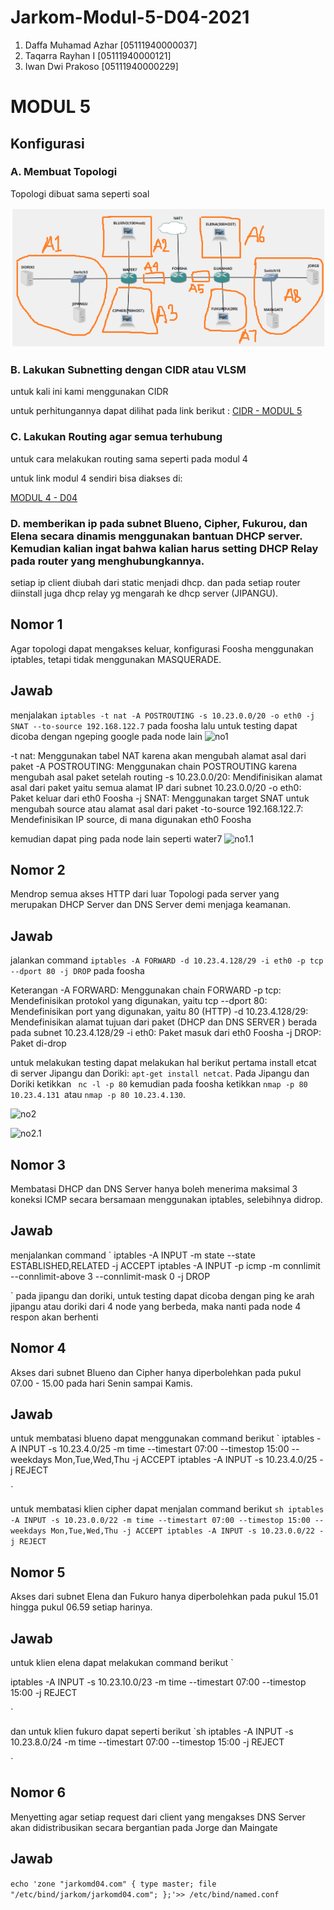 # Jarkom-Modul-5-D04-2021

1. Daffa Muhamad Azhar [05111940000037]
2. Taqarra Rayhan I [05111940000121]
3. Iwan Dwi Prakoso [05111940000229]

# MODUL 5
## Konfigurasi
### A. Membuat Topologi

Topologi dibuat sama seperti soal

![topologi.PNG](https://github.com/iwandepe/Jarkom-Modul-5-D04-2021/blob/main/img/topologi.PNG)

### B. Lakukan Subnetting dengan CIDR atau VLSM
untuk kali ini kami menggunakan CIDR

untuk perhitungannya dapat dilihat pada link berikut :
[CIDR - MODUL 5](https://docs.google.com/spreadsheets/d/10G5YkF7jbdOyspjlx13iXkpxb9JRhdjOuVxj7IeMbXg/edit?usp=sharing)

### C. Lakukan Routing agar semua terhubung
untuk cara melakukan routing sama seperti pada modul 4

untuk link modul 4 sendiri bisa diakses di:

[MODUL 4 - D04](https://github.com/azhar416/Jarkom-Modul-4-D04-2021)

### D. memberikan ip pada subnet Blueno, Cipher, Fukurou, dan Elena secara dinamis menggunakan bantuan DHCP server. Kemudian kalian ingat bahwa kalian harus setting DHCP Relay pada router yang menghubungkannya.

setiap ip client diubah dari static menjadi dhcp. dan pada setiap router diinstall juga dhcp relay yg mengarah ke dhcp server (JIPANGU).

## Nomor 1 
Agar topologi dapat mengakses keluar, konfigurasi Foosha menggunakan iptables, tetapi tidak menggunakan MASQUERADE.

## Jawab
menjalakan `iptables -t nat -A POSTROUTING -s 10.23.0.0/20 -o eth0 -j SNAT --to-source 192.168.122.7` pada foosha lalu untuk testing dapat dicoba dengan ngeping google pada node lain
![no1](#)

-t nat: Menggunakan tabel NAT karena akan mengubah alamat asal dari paket
-A POSTROUTING: Menggunakan chain POSTROUTING karena mengubah asal paket setelah routing
-s 10.23.0.0/20: Mendifinisikan alamat asal dari paket yaitu semua alamat IP dari subnet 10.23.0.0/20
-o eth0: Paket keluar dari eth0 Foosha
-j SNAT: Menggunakan target SNAT untuk mengubah source atau alamat asal dari paket
-to-source 192.168.122.7: Mendefinisikan IP source, di mana digunakan eth0 Foosha 

kemudian dapat ping pada node lain seperti water7
![no1.1](#)



## Nomor 2
Mendrop semua akses HTTP dari luar Topologi pada server yang merupakan DHCP Server dan DNS Server demi menjaga keamanan.

## Jawab
jalankan command `iptables -A FORWARD -d 10.23.4.128/29 -i eth0 -p tcp --dport 80 -j DROP` pada foosha

Keterangan
-A FORWARD: Menggunakan chain FORWARD
-p tcp: Mendefinisikan protokol yang digunakan, yaitu tcp
--dport 80: Mendefinisikan port yang digunakan, yaitu 80 (HTTP)
-d 10.23.4.128/29: Mendefinisikan alamat tujuan dari paket (DHCP dan DNS SERVER ) berada pada subnet 10.23.4.128/29
-i eth0: Paket masuk dari eth0 Foosha
-j DROP: Paket di-drop

untuk melakukan testing dapat melakukan hal  berikut
pertama install etcat di server Jipangu dan Doriki: `apt-get install netcat`. Pada Jipangu dan Doriki ketikkan ` nc -l -p 80`
kemudian pada foosha ketikkan `nmap -p 80 10.23.4.131 `atau `nmap -p 80 10.23.4.130`.

![no2](#)

![no2.1](#)


## Nomor 3
Membatasi DHCP dan DNS Server hanya boleh menerima maksimal 3 koneksi ICMP secara bersamaan menggunakan iptables, selebihnya didrop.

## Jawab
menjalankan  command 
`
iptables -A INPUT -m state --state ESTABLISHED,RELATED -j ACCEPT
iptables -A INPUT -p icmp -m connlimit --connlimit-above 3 --connlimit-mask 0 -j DROP

`
pada jipangu dan doriki, untuk testing dapat dicoba dengan ping ke arah jipangu atau doriki dari 4 node yang berbeda, maka nanti pada node 4 respon akan berhenti

## Nomor 4
Akses dari subnet Blueno dan Cipher hanya diperbolehkan pada pukul 07.00 - 15.00 pada hari Senin sampai Kamis.

## Jawab
untuk membatasi blueno dapat menggunakan command berikut
`
iptables -A INPUT -s 10.23.4.0/25 -m time --timestart 07:00 --timestop 15:00 --weekdays Mon,Tue,Wed,Thu -j ACCEPT
iptables -A INPUT -s 10.23.4.0/25 -j REJECT

`

untuk membatasi klien cipher dapat menjalan command berikut
`sh
iptables -A INPUT -s 10.23.0.0/22 -m time --timestart 07:00 --timestop 15:00 --weekdays Mon,Tue,Wed,Thu -j ACCEPT
iptables -A INPUT -s 10.23.0.0/22 -j REJECT
`


## Nomor 5
Akses dari subnet Elena dan Fukuro hanya diperbolehkan pada pukul 15.01 hingga pukul 06.59 setiap harinya.

## Jawab
untuk klien elena dapat melakukan command berikut 
`

iptables -A INPUT -s 10.23.10.0/23 -m time --timestart 07:00 --timestop 15:00 -j REJECT

`

dan untuk klien fukuro dapat seperti berikut 
`sh
iptables -A INPUT -s 10.23.8.0/24 -m time --timestart 07:00 --timestop 15:00 -j REJECT

`

## Nomor 6
Menyetting agar setiap request dari client yang mengakses DNS Server akan didistribusikan secara bergantian pada Jorge dan Maingate

## Jawab


`
echo 'zone "jarkomd04.com" {
        type master;
        file "/etc/bind/jarkom/jarkomd04.com";
};'>> /etc/bind/named.conf
`

